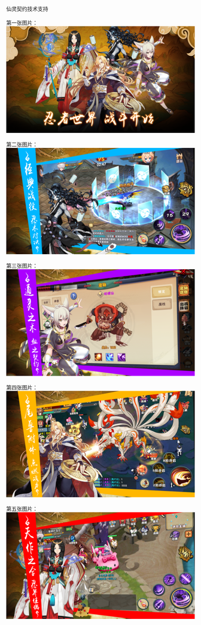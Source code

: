 仙灵契约技术支持</br></br>
第一张图片：</br>
![](https://github.com/cunlei/cunlei/blob/xlqy/1.png?raw=true)</br></br>
第二张图片：</br>
![](https://github.com/cunlei/cunlei/blob/xlqy/2.png?raw=true)</br></br>
第三张图片：</br>
![](https://github.com/cunlei/cunlei/blob/xlqy/3.png?raw=true)</br></br>
第四张图片：</br>
![](https://github.com/cunlei/cunlei/blob/xlqy/4.png?raw=true)</br></br>
第五张图片：</br>
![](https://github.com/cunlei/cunlei/blob/xlqy/5.png?raw=true)</br></br>
